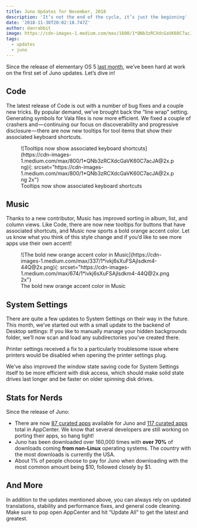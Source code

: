 ```yaml
---
title: Juno Updates for November, 2018
description: 'It’s not the end of the cycle, it’s just the beginning'
date: '2018-11-30T20:02:18.747Z'
author: danrabbit
image: https://cdn-images-1.medium.com/max/1600/1*QNb3zRCXdcGaVK60C7acJA@2x.png
tags:
  - updates
  - juno
---
```


Since the release of elementary OS 5 [last month](https://medium.com/elementaryos/elementary-os-5-juno-is-here-471dfdedc7b3), we’ve been hard at work on the first set of Juno updates. Let’s dive in!

## Code

The latest release of Code is out with a number of bug fixes and a couple new tricks. By popular demand, we’ve brought back the “line wrap” setting. Generating symbols for Vala files is now more efficient. We fixed a couple of crashers and — continuing our focus on discoverability and progressive disclosure — there are now new tooltips for tool items that show their associated keyboard shortcuts.

<figure markdown="1">
![Tooltips now show associated keyboard shortcuts](https://cdn-images-1.medium.com/max/800/1*QNb3zRCXdcGaVK60C7acJA@2x.png){: srcset="https://cdn-images-1.medium.com/max/800/1*QNb3zRCXdcGaVK60C7acJA@2x.png 2x"}
<figcaption>Tooltips now show associated keyboard shortcuts</figcaption>
</figure>

## Music

Thanks to a new contributor, Music has improved sorting in album, list, and column views. Like Code, there are now new tooltips for buttons that have associated shortcuts, and Music now sports a bold orange accent color. Let us know what you think of this style change and if you’d like to see more apps use their own accent!

<figure markdown="1">
![The bold new orange accent color in Music](https://cdn-images-1.medium.com/max/337/1*ivkj6sXuFSAjlsdkm4-44Q@2x.png){: srcset="https://cdn-images-1.medium.com/max/674/1*ivkj6sXuFSAjlsdkm4-44Q@2x.png 2x"}
<figcaption>The bold new orange accent color in Music</figcaption>
</figure>

## System Settings

There are quite a few updates to System Settings on their way in the future. This month, we’ve started out with a small update to the backend of Desktop settings: If you like to manually manage your hidden backgrounds folder, we’ll now scan and load any subdirectories you’ve created there.

Printer settings received a fix to a particularly troublesome issue where printers would be disabled when opening the printer settings plug.

We’ve also improved the window state saving code for System Settings itself to be more efficient with disk access, which should make solid state drives last longer and be faster on older spinning disk drives.

## Stats for Nerds

Since the release of Juno:

- There are now [87 curated apps](https://appstream.elementary.io/appcenter/html/bionic/main/) available for Juno and [117 curated apps](https://appcenter.elementary.io/) total in AppCenter. We know that several developers are still working on porting their apps, so hang tight!
- Juno has been downloaded over 160,000 times with **over 70%** of downloads coming **from non-Linux** operating systems. The country with the most downloads is currently the USA.
- About 1% of people choose to pay for Juno when downloading with the most common amount being $10, followed closely by $1.

## And More

In addition to the updates mentioned above, you can always rely on updated translations, stability and performance fixes, and general code cleaning. Make sure to pop open AppCenter and hit “Update All” to get the latest and greatest.

